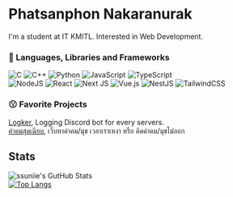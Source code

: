 # Phatsanphon Nakaranurak
I'm a student at IT KMITL. Interested in Web Development.



### 🤖 Languages, Libraries and Frameworks

![C](https://img.shields.io/badge/c-%2300599C.svg?style=for-the-badge&logo=c&logoColor=white)
![C++](https://img.shields.io/badge/c++-%2300599C.svg?style=for-the-badge&logo=c%2B%2B&logoColor=white)
![Python](https://img.shields.io/badge/python-3670A0?style=for-the-badge&logo=python&logoColor=ffdd54)
![JavaScript](https://img.shields.io/badge/javascript-%23323330.svg?style=for-the-badge&logo=javascript&logoColor=%23F7DF1E)
![TypeScript](https://img.shields.io/badge/typescript-%23007ACC.svg?style=for-the-badge&logo=typescript&logoColor=white)
<br>
![NodeJS](https://img.shields.io/badge/node.js-6DA55F?style=for-the-badge&logo=node.js&logoColor=white)
![React](https://img.shields.io/badge/react-%2320232a.svg?style=for-the-badge&logo=react&logoColor=%2361DAFB)
![Next JS](https://img.shields.io/badge/Next-black?style=for-the-badge&logo=next.js&logoColor=white)
![Vue.js](https://img.shields.io/badge/vuejs-%2335495e.svg?style=for-the-badge&logo=vuedotjs&logoColor=%234FC08D)
![NestJS](https://img.shields.io/badge/nestjs-%23E0234E.svg?style=for-the-badge&logo=nestjs&logoColor=white)
![TailwindCSS](https://img.shields.io/badge/tailwindcss-%2338B2AC.svg?style=for-the-badge&logo=tailwind-css&logoColor=white)


### 😗 Favorite Projects
[Logker](https://github.com/ssuniie/Logker), Logging Discord bot for every servers.
<br>[คำคมสุดเฉียบ](https://github.com/ssuniie/good-quotes), เว็บหาคำคม/มุข เวลาเราเหงา หรือ คิดคำคม/มุขไม่ออก

## Stats
![ssuniie's GutHub Stats](https://github-readme-stats.vercel.app/api?username=phatsanphonna&show_icons=true)
<br>
[![Top Langs](https://github-readme-stats.vercel.app/api/top-langs?username=phatsanphonna&layout=compact)](https://github-readme-stats.vercel.app/api/top-langs?username=phatsanphonna&layout=compact)
